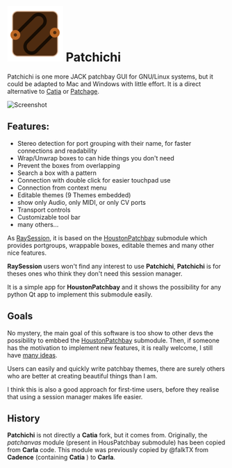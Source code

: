 # ![Patchichi Logo](https://raw.githubusercontent.com/Houston4444/Patchichi/master/resources/main_icon/128x128/patchichi.png) Patchichi

Patchichi is one more JACK patchbay GUI for GNU/Linux systems, but it could be adapted to Mac and Windows with little effort.
It is a direct alternative to [Catia](https://github.com/falkTX/Catia) or [Patchage](https://github.com/drobilla/patchage).

![Screenshot](https://raw.githubusercontent.com/Houston4444/Patchichi/master/screenshots/yellow_boards.png)

## Features:
* Stereo detection for port grouping with their name, for faster connections and readability
* Wrap/Unwrap boxes to can hide things you don't need
* Prevent the boxes from overlapping
* Search a box with a pattern
* Connection with double click for easier touchpad use
* Connection from context menu
* Editable themes (9 Themes embedded)
* show only Audio, only MIDI, or only CV ports
* Transport controls
* Customizable tool bar
* many others...

As [RaySession](https://github.com/Houston4444/RaySession), it is based on the [HoustonPatchbay](https://github.com/Houston4444/HoustonPatchbay) submodule which provides portgroups, wrappable boxes, editable themes and many other nice features.

__RaySession__ users won't find any interest to use __Patchichi__, __Patchichi__ is for theses ones who think they don't need this session manager.

It is a simple app for __HoustonPatchbay__ and it shows the possibility for any python Qt app to implement this submodule easily.

## Goals

No mystery, the main goal of this software is too show to other devs the possibility to embbed the [HoustonPatchbay](https://github.com/Houston4444/HoustonPatchbay) submodule. Then, if someone has the motivation to implement new features, it is really welcome, I still have [many ideas](https://github.com/Houston4444/HoustonPatchbay/blob/main/plans.md).

Users can easily and quickly write patchbay themes, there are surely others who are better at creating beautiful things than I am.

I think this is also a good approach for first-time users, before they realise that using a session manager makes life easier.

## History

__Patchichi__ is not directly a __Catia__ fork, but it comes from.
Originally, the _patchanvas_ module (present in HousPatchbay submodule) has been copied from __Carla__ code. This module was previously copied by @falkTX from __Cadence__ (containing __Catia__ ) to __Carla__.